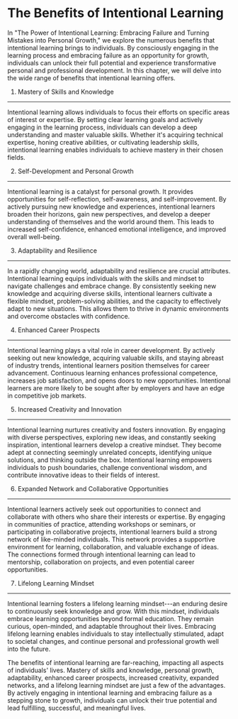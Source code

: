 The Benefits of Intentional Learning
=============================================

In "The Power of Intentional Learning: Embracing Failure and Turning Mistakes into Personal Growth," we explore the numerous benefits that intentional learning brings to individuals. By consciously engaging in the learning process and embracing failure as an opportunity for growth, individuals can unlock their full potential and experience transformative personal and professional development. In this chapter, we will delve into the wide range of benefits that intentional learning offers.

1. Mastery of Skills and Knowledge
----------------------------------

Intentional learning allows individuals to focus their efforts on specific areas of interest or expertise. By setting clear learning goals and actively engaging in the learning process, individuals can develop a deep understanding and master valuable skills. Whether it's acquiring technical expertise, honing creative abilities, or cultivating leadership skills, intentional learning enables individuals to achieve mastery in their chosen fields.

2. Self-Development and Personal Growth
---------------------------------------

Intentional learning is a catalyst for personal growth. It provides opportunities for self-reflection, self-awareness, and self-improvement. By actively pursuing new knowledge and experiences, intentional learners broaden their horizons, gain new perspectives, and develop a deeper understanding of themselves and the world around them. This leads to increased self-confidence, enhanced emotional intelligence, and improved overall well-being.

3. Adaptability and Resilience
------------------------------

In a rapidly changing world, adaptability and resilience are crucial attributes. Intentional learning equips individuals with the skills and mindset to navigate challenges and embrace change. By consistently seeking new knowledge and acquiring diverse skills, intentional learners cultivate a flexible mindset, problem-solving abilities, and the capacity to effectively adapt to new situations. This allows them to thrive in dynamic environments and overcome obstacles with confidence.

4. Enhanced Career Prospects
----------------------------

Intentional learning plays a vital role in career development. By actively seeking out new knowledge, acquiring valuable skills, and staying abreast of industry trends, intentional learners position themselves for career advancement. Continuous learning enhances professional competence, increases job satisfaction, and opens doors to new opportunities. Intentional learners are more likely to be sought after by employers and have an edge in competitive job markets.

5. Increased Creativity and Innovation
--------------------------------------

Intentional learning nurtures creativity and fosters innovation. By engaging with diverse perspectives, exploring new ideas, and constantly seeking inspiration, intentional learners develop a creative mindset. They become adept at connecting seemingly unrelated concepts, identifying unique solutions, and thinking outside the box. Intentional learning empowers individuals to push boundaries, challenge conventional wisdom, and contribute innovative ideas to their fields of interest.

6. Expanded Network and Collaborative Opportunities
---------------------------------------------------

Intentional learners actively seek out opportunities to connect and collaborate with others who share their interests or expertise. By engaging in communities of practice, attending workshops or seminars, or participating in collaborative projects, intentional learners build a strong network of like-minded individuals. This network provides a supportive environment for learning, collaboration, and valuable exchange of ideas. The connections formed through intentional learning can lead to mentorship, collaboration on projects, and even potential career opportunities.

7. Lifelong Learning Mindset
----------------------------

Intentional learning fosters a lifelong learning mindset---an enduring desire to continuously seek knowledge and grow. With this mindset, individuals embrace learning opportunities beyond formal education. They remain curious, open-minded, and adaptable throughout their lives. Embracing lifelong learning enables individuals to stay intellectually stimulated, adapt to societal changes, and continue personal and professional growth well into the future.

The benefits of intentional learning are far-reaching, impacting all aspects of individuals' lives. Mastery of skills and knowledge, personal growth, adaptability, enhanced career prospects, increased creativity, expanded networks, and a lifelong learning mindset are just a few of the advantages. By actively engaging in intentional learning and embracing failure as a stepping stone to growth, individuals can unlock their true potential and lead fulfilling, successful, and meaningful lives.

